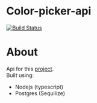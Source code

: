 # Color-picker-api
[![Build Status](https://travis-ci.com/younesZdDz/color-picker-api.svg?branch=master)](https://github.com/younesZdDz/color-picker-api)

# About
Api for this [project](https://github.com/younesZdDz/color-picker).<br>
Built using:
* Nodejs (typescript)
* Postgres (Sequilize)